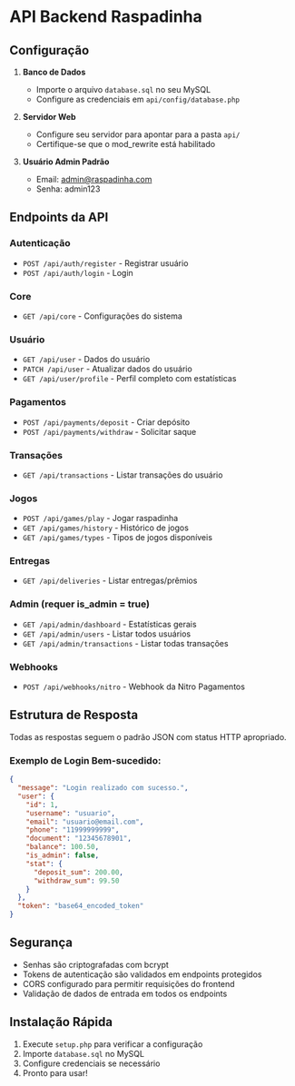 # API Backend Raspadinha

## Configuração

1. **Banco de Dados**
   - Importe o arquivo `database.sql` no seu MySQL
   - Configure as credenciais em `api/config/database.php`

2. **Servidor Web**
   - Configure seu servidor para apontar para a pasta `api/`
   - Certifique-se que o mod_rewrite está habilitado

3. **Usuário Admin Padrão**
   - Email: admin@raspadinha.com
   - Senha: admin123

## Endpoints da API

### Autenticação
- `POST /api/auth/register` - Registrar usuário
- `POST /api/auth/login` - Login

### Core
- `GET /api/core` - Configurações do sistema

### Usuário
- `GET /api/user` - Dados do usuário
- `PATCH /api/user` - Atualizar dados do usuário
- `GET /api/user/profile` - Perfil completo com estatísticas

### Pagamentos
- `POST /api/payments/deposit` - Criar depósito
- `POST /api/payments/withdraw` - Solicitar saque

### Transações
- `GET /api/transactions` - Listar transações do usuário

### Jogos
- `POST /api/games/play` - Jogar raspadinha
- `GET /api/games/history` - Histórico de jogos
- `GET /api/games/types` - Tipos de jogos disponíveis

### Entregas
- `GET /api/deliveries` - Listar entregas/prêmios

### Admin (requer is_admin = true)
- `GET /api/admin/dashboard` - Estatísticas gerais
- `GET /api/admin/users` - Listar todos usuários
- `GET /api/admin/transactions` - Listar todas transações

### Webhooks
- `POST /api/webhooks/nitro` - Webhook da Nitro Pagamentos

## Estrutura de Resposta

Todas as respostas seguem o padrão JSON com status HTTP apropriado.

### Exemplo de Login Bem-sucedido:
```json
{
  "message": "Login realizado com sucesso.",
  "user": {
    "id": 1,
    "username": "usuario",
    "email": "usuario@email.com",
    "phone": "11999999999",
    "document": "12345678901",
    "balance": 100.50,
    "is_admin": false,
    "stat": {
      "deposit_sum": 200.00,
      "withdraw_sum": 99.50
    }
  },
  "token": "base64_encoded_token"
}
```

## Segurança

- Senhas são criptografadas com bcrypt
- Tokens de autenticação são validados em endpoints protegidos
- CORS configurado para permitir requisições do frontend
- Validação de dados de entrada em todos os endpoints

## Instalação Rápida

1. Execute `setup.php` para verificar a configuração
2. Importe `database.sql` no MySQL
3. Configure credenciais se necessário
4. Pronto para usar!